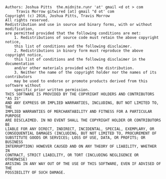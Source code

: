     Authors: Joshua Pitts  the.midnite.runr 'at' gmail <d ot > com
	     Travis Morrow gitwired [at] gmail "d ot' com 		
    Copyright (c) 2016, Joshua Pitts, Travis Morrow
    All rights reserved.
    Redistribution and use in source and binary forms, with or without modification,
    are permitted provided that the following conditions are met:
        1. Redistributions of source code must retain the above copyright notice,
        this list of conditions and the following disclaimer.
        2. Redistributions in binary form must reproduce the above copyright notice,
        this list of conditions and the following disclaimer in the documentation
        and/or other materials provided with the distribution.
        3. Neither the name of the copyright holder nor the names of its contributors
        may be used to endorse or promote products derived from this software without
        specific prior written permission.
    THIS SOFTWARE IS PROVIDED BY THE COPYRIGHT HOLDERS AND CONTRIBUTORS "AS IS"
    AND ANY EXPRESS OR IMPLIED WARRANTIES, INCLUDING, BUT NOT LIMITED TO, THE
    IMPLIED WARRANTIES OF MERCHANTABILITY AND FITNESS FOR A PARTICULAR PURPOSE
    ARE DISCLAIMED. IN NO EVENT SHALL THE COPYRIGHT HOLDER OR CONTRIBUTORS BE
    LIABLE FOR ANY DIRECT, INDIRECT, INCIDENTAL, SPECIAL, EXEMPLARY, OR
    CONSEQUENTIAL DAMAGES (INCLUDING, BUT NOT LIMITED TO, PROCUREMENT OF
    SUBSTITUTE GOODS OR SERVICES; LOSS OF USE, DATA, OR PROFITS; OR BUSINESS
    INTERRUPTION) HOWEVER CAUSED AND ON ANY THEORY OF LIABILITY, WHETHER IN
    CONTRACT, STRICT LIABILITY, OR TORT (INCLUDING NEGLIGENCE OR OTHERWISE)
    ARISING IN ANY WAY OUT OF THE USE OF THIS SOFTWARE, EVEN IF ADVISED OF THE
    POSSIBILITY OF SUCH DAMAGE.

